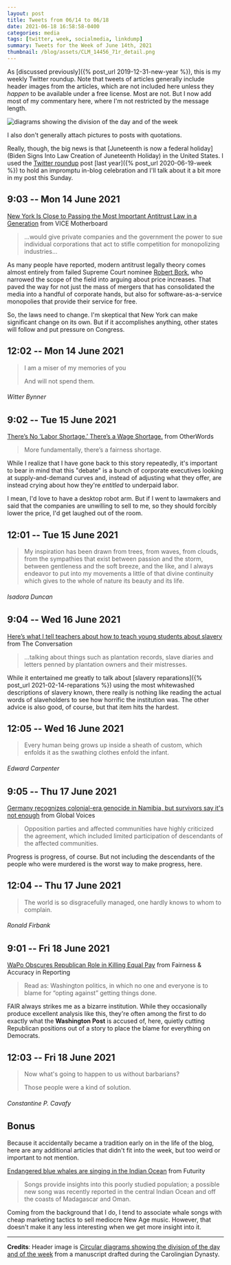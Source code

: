 ```yaml
---
layout: post
title: Tweets from 06/14 to 06/18
date: 2021-06-18 16:58:58-0400
categories: media
tags: [twitter, week, socialmedia, linkdump]
summary: Tweets for the Week of June 14th, 2021
thumbnail: /blog/assets/CLM_14456_71r_detail.png
---
```


As [discussed previously]({% post_url 2019-12-31-new-year %}), this is my weekly Twitter roundup.  Note that tweets of articles generally include header images from the articles, which are not included here unless they *happen* to be available under a free license.  Most are not.  But I now add most of my commentary here, where I'm not restricted by the message length.

![diagrams showing the division of the day and of the week](/blog/assets/CLM_14456_71r_detail.png "diagrams showing the division of the day and of the week")

I also don't generally attach pictures to posts with quotations.

Really, though, the big news is that [Juneteenth is now a federal holiday](Biden Signs Into Law Creation of Juneteenth Holiday) in the United States.  I used the [Twitter roundup](/blog/tag/linkdump) post [last year]({% post_url 2020-06-19-week %}) to hold an impromptu in-blog celebration and I'll talk about it a bit more in my post this Sunday.

## 9:03 -- Mon 14 June 2021

[<i class="fab fa-twitter-square"></i>](https://jcolag.github.io/twitter/1404424130741604352) [New York Is Close to Passing the Most Important Antitrust Law in a Generation](https://www.vice.com/en/article/n7b7v8/new-york-is-close-to-passing-the-most-important-antitrust-law-in-a-generation) from VICE Motherboard

 > ...would give private companies and the government the power to sue individual corporations that act to stifle competition for monopolizing industries...

As many people have reported, modern antitrust legally theory comes almost entirely from failed Supreme Court nominee [Robert Bork](https://en.wikipedia.org/wiki/Robert_Bork), who narrowed the scope of the field into arguing about price increases.  That paved the way for not just the mass of mergers that has consolidated the media into a handful of corporate hands, but also for software-as-a-service monopolies that provide their service for free.

So, the laws need to change.  I'm skeptical that New York can make significant change on its own.  But if it accomplishes anything, other states will follow and put pressure on Congress.

## 12:02 -- Mon 14 June 2021

[<i class="fab fa-twitter-square"></i>](https://jcolag.github.io/twitter/1404469177331552258)

 > I am a miser of my memories of you
 >
 > And will not spend them.

###### Witter Bynner

## 9:02 -- Tue 15 June 2021

[<i class="fab fa-twitter-square"></i>](https://jcolag.github.io/twitter/1404786266915315712) [There’s No ‘Labor Shortage.’ There’s a Wage Shortage.](https://otherwords.org/theres-no-labor-shortage-theres-a-wage-shortage/) from OtherWords

 > More fundamentally, there’s a fairness shortage.

While I realize that I have gone back to this story repeatedly, it's important to bear in mind that this "debate" is a bunch of corporate executives looking at supply-and-demand curves and, instead of adjusting what they offer, are instead crying about how they're *entitled* to underpaid labor.

I mean, I'd love to have a desktop robot arm.  But if I went to lawmakers and said that the companies are unwilling to sell to me, so they should forcibly lower the price, I'd get laughed out of the room.

## 12:01 -- Tue 15 June 2021

[<i class="fab fa-twitter-square"></i>](https://jcolag.github.io/twitter/1404831313866248192)

 > My inspiration has been drawn from trees, from waves, from clouds, from the sympathies that exist between passion and the storm, between gentleness and the soft breeze, and the like, and I always endeavor to put into my movements a little of that divine continuity which gives to the whole of nature its beauty and its life.

###### Isadora Duncan

## 9:04 -- Wed 16 June 2021

[<i class="fab fa-twitter-square"></i>](https://jcolag.github.io/twitter/1405149158160355332) [Here’s what I tell teachers about how to teach young students about slavery](https://theconversation.com/heres-what-i-tell-teachers-about-how-to-teach-young-students-about-slavery-161492) from The Conversation

 > ...talking about things such as plantation records, slave diaries and letters penned by plantation owners and their mistresses.

While it entertained me greatly to talk about [slavery reparations]({% post_url 2021-02-14-reparations %}) using the most whitewashed descriptions of slavery known, there really is nothing like reading the actual words of slaveholders to see how horrific the institution was.  The other advice is also good, of course, but that item hits the hardest.

## 12:05 -- Wed 16 June 2021

[<i class="fab fa-twitter-square"></i>](https://jcolag.github.io/twitter/1405194708348030979)

 > Every human being grows up inside a sheath of custom, which enfolds it as the swathing clothes enfold the infant.

###### Edward Carpenter

## 9:05 -- Thu 17 June 2021

[<i class="fab fa-twitter-square"></i>](https://jcolag.github.io/twitter/1405511797621149699) [Germany recognizes colonial-era genocide in Namibia, but survivors say it's not enough](https://globalvoices.org/2021/06/10/germany-recognizes-colonial-era-genocide-in-namibia-but-survivors-say-its-not-enough/) from Global Voices

 > Opposition parties and affected communities have highly criticized the agreement, which included limited participation of descendants of the affected communities.

Progress is progress, of course.  But not including the descendants of the people who were murdered is the worst way to make progress, here.

## 12:04 -- Thu 17 June 2021

[<i class="fab fa-twitter-square"></i>](https://jcolag.github.io/twitter/1405556844517548036)

 > The world is so disgracefully managed, one hardly knows to whom to complain.

###### Ronald Firbank

## 9:01 -- Fri 18 June 2021

[<i class="fab fa-twitter-square"></i>](https://jcolag.github.io/twitter/1405873178728046592) [WaPo Obscures Republican Role in Killing Equal Pay](https://fair.org/home/wapo-obscures-republican-role-in-killing-equal-pay/) from Fairness & Accuracy in Reporting

 > Read as: Washington politics, in which no one and everyone is to blame for “opting against” getting things done.

FAIR always strikes me as a bizarre institution.  While they occasionally produce excellent analysis like this, they're often among the first to do exactly what the **Washington Post** is accused of, here, quietly cutting Republican positions out of a story to place the blame for everything on Democrats.

## 12:03 -- Fri 18 June 2021

[<i class="fab fa-twitter-square"></i>](https://jcolag.github.io/twitter/1405918980783681539)

 > Now what's going to happen to us without barbarians?
 >
 > Those people were a kind of solution.

###### Constantine P. Cavafy

## Bonus

Because it accidentally became a tradition early on in the life of the blog, here are any additional articles that didn't fit into the week, but too weird or important to not mention.

<i class="fas fa-square"></i> [Endangered blue whales are singing in the Indian Ocean](https://www.futurity.org/blue-whales-indian-ocean-conservation-258036/) from Futurity

 > Songs provide insights into this poorly studied population; a possible new song was recently reported in the central Indian Ocean and off the coasts of Madagascar and Oman.

Coming from the background that I do, I tend to associate whale songs with cheap marketing tactics to sell mediocre New Age music.  However, that doesn't make it any less interesting when we get more insight into it.

* * *

**Credits**:  Header image is [Circular diagrams showing the division of the day and of the week](https://en.wikipedia.org/wiki/Week#/media/File:CLM_14456_71r_detail.jpg) from a manuscript drafted during the Carolingian Dynasty.
